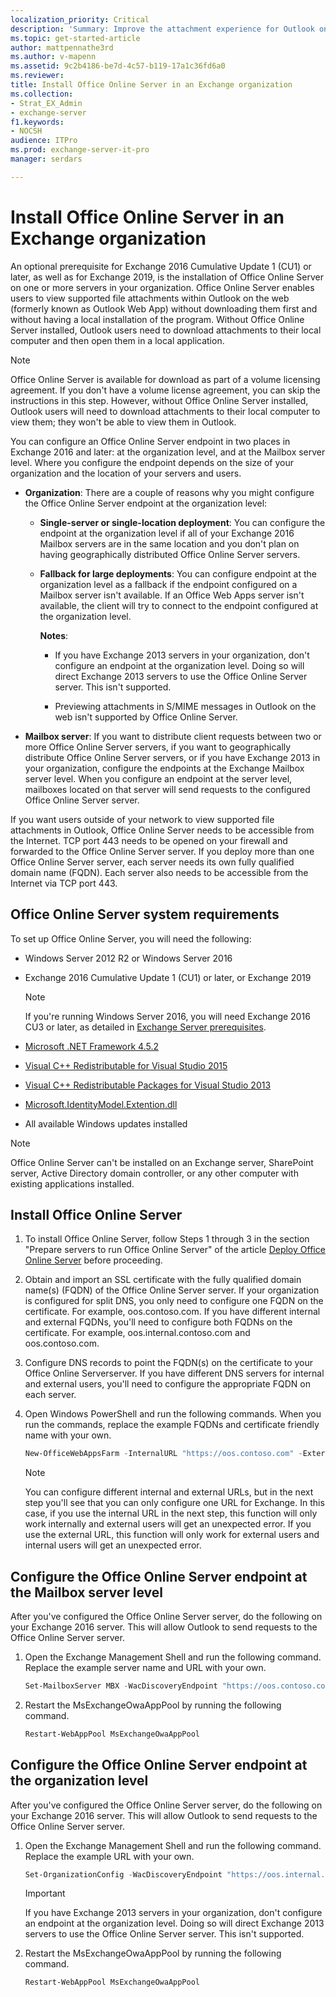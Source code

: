 ```yaml
---
localization_priority: Critical
description: 'Summary: Improve the attachment experience for Outlook on the web (formerly known as Outlook Web App) users by installing Office Online Server.'
ms.topic: get-started-article
author: mattpennathe3rd
ms.author: v-mapenn
ms.assetid: 9c2b4186-be7d-4c57-b119-17a1c36fd6a0
ms.reviewer: 
title: Install Office Online Server in an Exchange organization
ms.collection:
- Strat_EX_Admin
- exchange-server
f1.keywords:
- NOCSH
audience: ITPro
ms.prod: exchange-server-it-pro
manager: serdars

---
```


# Install Office Online Server in an Exchange organization

An optional prerequisite for Exchange 2016 Cumulative Update 1 (CU1) or later, as well as for Exchange 2019, is the installation of Office Online Server on one or more servers in your organization. Office Online Server enables users to view supported file attachments within Outlook on the web (formerly known as Outlook Web App) without downloading them first and without having a local installation of the program. Without Office Online Server installed, Outlook users need to download attachments to their local computer and then open them in a local application.

> [!NOTE]
> Office Online Server is available for download as part of a volume licensing agreement. If you don't have a volume license agreement, you can skip the instructions in this step. However, without Office Online Server installed, Outlook users will need to download attachments to their local computer to view them; they won't be able to view them in Outlook.

You can configure an Office Online Server endpoint in two places in Exchange 2016 and later: at the organization level, and at the Mailbox server level. Where you configure the endpoint depends on the size of your organization and the location of your servers and users.

- **Organization**: There are a couple of reasons why you might configure the Office Online Server endpoint at the organization level:

  - **Single-server or single-location deployment**: You can configure the endpoint at the organization level if all of your Exchange 2016 Mailbox servers are in the same location and you don't plan on having geographically distributed Office Online Server servers.

  - **Fallback for large deployments**: You can configure endpoint at the organization level as a fallback if the endpoint configured on a Mailbox server isn't available. If an Office Web Apps server isn't available, the client will try to connect to the endpoint configured at the organization level.

    **Notes**:

    - If you have Exchange 2013 servers in your organization, don't configure an endpoint at the organization level. Doing so will direct Exchange 2013 servers to use the Office Online Server server. This isn't supported.

    - Previewing attachments in S/MIME messages in Outlook on the web isn't supported by Office Online Server.

- **Mailbox server**: If you want to distribute client requests between two or more Office Online Server servers, if you want to geographically distribute Office Online Server servers, or if you have Exchange 2013 in your organization, configure the endpoints at the Exchange Mailbox server level. When you configure an endpoint at the server level, mailboxes located on that server will send requests to the configured Office Online Server server.

If you want users outside of your network to view supported file attachments in Outlook, Office Online Server needs to be accessible from the Internet. TCP port 443 needs to be opened on your firewall and forwarded to the Office Online Server server. If you deploy more than one Office Online Server server, each server needs its own fully qualified domain name (FQDN). Each server also needs to be accessible from the Internet via TCP port 443.

## Office Online Server system requirements

To set up Office Online Server, you will need the following:

- Windows Server 2012 R2 or Windows Server 2016

- Exchange 2016 Cumulative Update 1 (CU1) or later, or Exchange 2019

   > [!NOTE]
   > If you're running Windows Server 2016, you will need Exchange 2016 CU3 or later, as detailed in [Exchange Server prerequisites](prerequisites.md).

- [Microsoft .NET Framework 4.5.2](https://www.microsoft.com/download/details.aspx?id=42643)

- [Visual C++ Redistributable for Visual Studio 2015](https://www.microsoft.com/en-us/download/details.aspx?id=48145)

- [Visual C++ Redistributable Packages for Visual Studio 2013](https://www.microsoft.com/download/details.aspx?id=40784)

- [Microsoft.IdentityModel.Extention.dll](http://download.microsoft.com/download/0/1/D/01D06854-CA0C-46F1-ADBA-EBF86010DCC6/MicrosoftIdentityExtensions-64.msi)

- All available Windows updates installed

> [!NOTE]
>
> Office Online Server can't be installed on an Exchange server, SharePoint server, Active Directory domain controller, or any other computer with existing applications installed.

## Install Office Online Server

1. To install Office Online Server, follow Steps 1 through 3 in the section "Prepare servers to run Office Online Server" of the article [Deploy Office Online Server](https://docs.microsoft.com/officeonlineserver/deploy-office-online-server#prepare-servers-to-run-office-online-server) before proceeding.

5. Obtain and import an SSL certificate with the fully qualified domain name(s) (FQDN) of the Office Online Server server. If your organization is configured for split DNS, you only need to configure one FQDN on the certificate. For example, oos.contoso.com. If you have different internal and external FQDNs, you'll need to configure both FQDNs on the certificate. For example, oos.internal.contoso.com and oos.contoso.com.

6. Configure DNS records to point the FQDN(s) on the certificate to your Office Online Serverserver. If you have different DNS servers for internal and external users, you'll need to configure the appropriate FQDN on each server.

7. Open Windows PowerShell and run the following commands. When you run the commands, replace the example FQDNs and certificate friendly name with your own.

   ```powershell
   New-OfficeWebAppsFarm -InternalURL "https://oos.contoso.com" -ExternalURL "https://oos.contoso.com" -CertificateName "Office Online Server Preview Certificate"`
   ```

    > [!NOTE]
    > You can configure different internal and external URLs, but in the next step you'll see that you can only configure one URL for Exchange. In this case, if you use the internal URL in the next step, this function will only work internally and external users will get an unexpected error. If you use the external URL, this function will only work for external users and internal users will get an unexpected error.

## Configure the Office Online Server endpoint at the Mailbox server level

After you've configured the Office Online Server server, do the following on your Exchange 2016 server. This will allow Outlook to send requests to the Office Online Server server.

1. Open the Exchange Management Shell and run the following command. Replace the example server name and URL with your own.

   ```powershell
   Set-MailboxServer MBX -WacDiscoveryEndpoint "https://oos.contoso.com/hosting/discovery"
   ```

2. Restart the MsExchangeOwaAppPool by running the following command.

   ```powershell
   Restart-WebAppPool MsExchangeOwaAppPool
   ```

## Configure the Office Online Server endpoint at the organization level

After you've configured the Office Online Server server, do the following on your Exchange 2016 server. This will allow Outlook to send requests to the Office Online Server server.

1. Open the Exchange Management Shell and run the following command. Replace the example URL with your own.

   ```powershell
   Set-OrganizationConfig -WacDiscoveryEndpoint "https://oos.internal.contoso.com/hosting/discovery"
   ```

   > [!IMPORTANT]
   > If you have Exchange 2013 servers in your organization, don't configure an endpoint at the organization level. Doing so will direct Exchange 2013 servers to use the Office Online Server server. This isn't supported.

2. Restart the MsExchangeOwaAppPool by running the following command.

   ```powershell
   Restart-WebAppPool MsExchangeOwaAppPool
   ```

